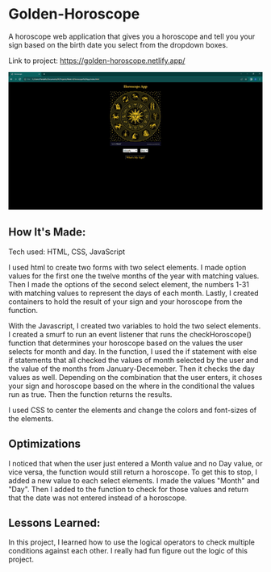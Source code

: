 # Golden-Horoscope

A horoscope web application that gives you a horoscope and tell you your sign based on the birth date you select from the dropdown boxes.

Link to project: https://golden-horoscope.netlify.app/

![Horoscope Gif](img/Horoscope.gif)

## How It's Made:

Tech used: HTML, CSS, JavaScript

I used html to create two forms with two select elements. I made option values for the first one the twelve months of the year with matching values. Then I made the options of the second select element, the numbers 1-31 with matching values to represent the days of each month. Lastly, I created containers to hold the result of your sign and your horoscope from the function. 

With the Javascript, I created two variables to hold the two select elements. I created a smurf to run an event listener that runs the checkHoroscope() function that determines your horoscope based on the values the user selects for month and day. In the function, I used the if statement with else if statements that all checked the values of month selected by the user and the value of the months from January-Decemeber. Then it checks the day  values as well. Depending on the combination that the user enters, it choses your sign and horoscope based on the where in the conditional the values run as true. Then the function returns the results. 

I used CSS to center the elements and change the colors and font-sizes of the elements.

## Optimizations

I noticed that when the user just entered a Month value and no Day value, or vice versa, the function would still return a horoscope. To get this to stop, I added a new value to each select elements. I made the values "Month" and "Day". Then I added to the function to check for those values and return that the date was not entered instead of a horoscope.


## Lessons Learned:

In this project, I learned how to use the logical operators to check multiple conditions against each other. I really had fun figure out the logic of this project.